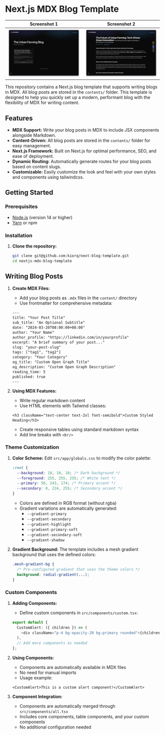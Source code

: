 # Next.js MDX Blog Template

| Screenshot 1                        | Screenshot 2                        |
| ----------------------------------- | ----------------------------------- |
| ![Screenshot 1](./screenshot-1.png) | ![Screenshot 2](./screenshot-2.png) |

This repository contains a Next.js blog template that supports writing blogs in MDX. All blog posts are stored in the `contents/` folder. This template is designed to help you quickly set up a modern, performant blog with the flexibility of MDX for writing content.

## Features

- **MDX Support:** Write your blog posts in MDX to include JSX components alongside Markdown.
- **Content-Driven:** All blog posts are stored in the `contents/` folder for easy management.
- **Next.js Framework:** Built on Next.js for optimal performance, SEO, and ease of deployment.
- **Dynamic Routing:** Automatically generate routes for your blog posts based on content slugs.
- **Customizable:** Easily customize the look and feel with your own styles and components using tailwindcss.

## Getting Started

### Prerequisites

- [Node.js](https://nodejs.org/) (version 14 or higher)
- [Yarn](https://yarnpkg.com/) or npm

### Installation

1. **Clone the repository:**

   ```bash
   git clone git@github.com:kiorq/next-blog-template.git
   cd nextjs-mdx-blog-template
   ```

## Writing Blog Posts

1. **Create MDX Files:**

   - Add your blog posts as `.mdx` files in the `content/` directory
   - Use frontmatter for comprehensive metadata:

   ```mdx
   ---
   title: "Your Post Title"
   sub_title: "An Optional Subtitle"
   date: "2024-03-20T08:00:00+08:00"
   author: "Your Name"
   author_profile: "https://linkedin.com/in/yourprofile"
   excerpt: "A brief summary of your post..."
   slug: "your-post-slug"
   tags: ["tag1", "tag2"]
   category: "Your Category"
   og_title: "Custom Open Graph Title"
   og_description: "Custom Open Graph Description"
   reading_time: 5
   published: true
   ---
   ```

2. **Using MDX Features:**
   - Write regular markdown content
   - Use HTML elements with Tailwind classes:
   ```mdx
   <h3 className="text-center text-2xl font-semibold">Custom Styled Heading</h3>
   ```
   - Create responsive tables using standard markdown syntax
   - Add line breaks with `<br/>`

### Theme Customization

1. **Color Scheme:**
   Edit `src/app/globals.css` to modify the color palette:

   ```css
   :root {
     --background: 10, 10, 10; /* Dark background */
     --foreground: 255, 255, 255; /* White text */
     --primary: 50, 243, 174; /* Primary accent */
     --secondary: 0, 224, 255; /* Secondary accent */
   }
   ```

   - Colors are defined in RGB format (without rgba)
   - Gradient variations are automatically generated:
     - `--gradient-primary`
     - `--gradient-secondary`
     - `--gradient-highlight`
     - `--gradient-primary-soft`
     - `--gradient-secondary-soft`
     - `--gradient-shadow`

2. **Gradient Background:**
   The template includes a mesh gradient background that uses the defined colors:
   ```css
   .mesh-gradient-bg {
     /* Pre-configured gradient that uses the theme colors */
     background: radial-gradient(...);
   }
   ```

### Custom Components

1. **Adding Components:**

   - Define custom components in `src/components/custom.tsx`:

   ```typescript
   export default {
     CustomAlert: ({ children }) => (
       <div className="p-4 bg-opacity-20 bg-primary rounded">{children}</div>
     ),
     // Add more components as needed
   };
   ```

2. **Using Components:**

   - Components are automatically available in MDX files
   - No need for manual imports
   - Usage example:

   ```mdx
   <CustomAlert>This is a custom alert component!</CustomAlert>
   ```

3. **Component Integration:**
   - Components are automatically merged through `src/components/all.tsx`
   - Includes core components, table components, and your custom components
   - No additional configuration needed
